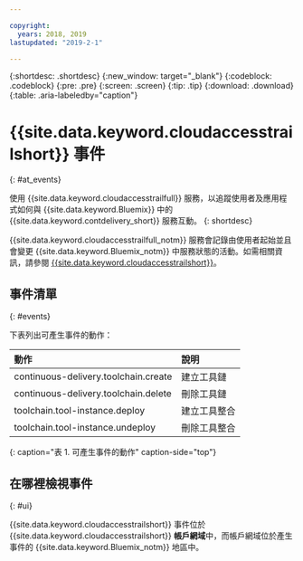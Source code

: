 ```yaml
---

copyright:
  years: 2018, 2019
lastupdated: "2019-2-1"

---
```


{:shortdesc: .shortdesc}
{:new_window: target="_blank"}
{:codeblock: .codeblock}
{:pre: .pre}
{:screen: .screen}
{:tip: .tip}
{:download: .download}
{:table: .aria-labeledby="caption"}

<!-- Name your file `at-events.md` and include it in the Reference nav group in your toc file. -->

# {{site.data.keyword.cloudaccesstrailshort}} 事件
{: #at_events}

使用 {{site.data.keyword.cloudaccesstrailfull}} 服務，以追蹤使用者及應用程式如何與 {{site.data.keyword.Bluemix}} 中的 {{site.data.keyword.contdelivery_short}} 服務互動。
{: shortdesc}

{{site.data.keyword.cloudaccesstrailfull_notm}} 服務會記錄由使用者起始並且會變更 {{site.data.keyword.Bluemix_notm}} 中服務狀態的活動。如需相關資訊，請參閱 [{{site.data.keyword.cloudaccesstrailshort}}](/docs/services/cloud-activity-tracker?topic=cloud-activity-tracker-getting-started-with-cla)。

<!-- You can create different sections to group events by area. -->

## 事件清單
{: #events}

下表列出可產生事件的動作：

| 動作 |說明| 
|:-----------------|:-----------------|
| continuous-delivery.toolchain.create | 建立工具鏈 | 
| continuous-delivery.toolchain.delete | 刪除工具鏈 |
| toolchain.tool-instance.deploy | 建立工具整合 |
| toolchain.tool-instance.undeploy | 刪除工具整合 |
{: caption="表 1. 可產生事件的動作" caption-side="top"}

## 在哪裡檢視事件
{: #ui}

<!-- Option 2: Add the following sentence if your service sends events to the account domain. -->

{{site.data.keyword.cloudaccesstrailshort}} 事件位於 {{site.data.keyword.cloudaccesstrailshort}} **帳戶網域**中，而帳戶網域位於產生事件的 {{site.data.keyword.Bluemix_notm}} 地區中。
